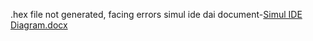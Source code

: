 .hex file not generated, facing errors 
simul ide dai document-[Simul IDE Diagram.docx](https://github.com/Bhanu3270/M2_LED_MATRIX/files/8538753/Simul.IDE.Diagram.docx)
